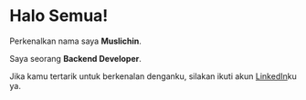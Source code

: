 <!--
### Hi there 👋
-->

<!--
**muslchn/muslchn** is a ✨ _special_ ✨ repository because its `README.md` (this file) appears on your GitHub profile.

Here are some ideas to get you started:

- 🔭 I’m currently working on ...
- 🌱 I’m currently learning ...
- 👯 I’m looking to collaborate on ...
- 🤔 I’m looking for help with ...
- 💬 Ask me about ...
- 📫 How to reach me: ...
- 😄 Pronouns: ...
- ⚡ Fun fact: ...
-->

# Halo Semua!

Perkenalkan nama saya **Muslichin**.

Saya seorang **Backend Developer**.

Jika kamu tertarik untuk berkenalan denganku, silakan ikuti akun [LinkedIn](https://www.linkedin.com/in/muslchn/)ku ya.
